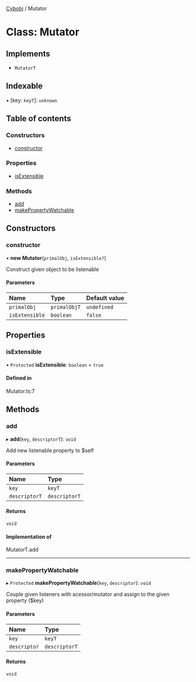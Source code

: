 [Cybobj](../README.md) / Mutator

# Class: Mutator

## Implements

- `MutatorT`

## Indexable

▪ [key: `keyT`]: `unknown`

## Table of contents

### Constructors

- [constructor](Mutator.md#constructor)

### Properties

- [isExtensible](Mutator.md#isextensible)

### Methods

- [add](Mutator.md#add)
- [makePropertyWatchable](Mutator.md#makepropertywatchable)

## Constructors

### constructor

• **new Mutator**(`primalObj`, `isExtensible?`)

Construct given object to be listenable

#### Parameters

| Name | Type | Default value |
| :------ | :------ | :------ |
| `primalObj` | `primalObjT` | `undefined` |
| `isExtensible` | `boolean` | `false` |

## Properties

### isExtensible

• `Protected` **isExtensible**: `boolean` = `true`

#### Defined in

Mutator.ts:7

## Methods

### add

▸ **add**(`key`, `descriptorT`): `void`

Add new listenable property to $self

#### Parameters

| Name | Type |
| :------ | :------ |
| `key` | `keyT` |
| `descriptorT` | `descriptorT` |

#### Returns

`void`

#### Implementation of

MutatorT.add

___

### makePropertyWatchable

▸ `Protected` **makePropertyWatchable**(`key`, `descriptor`): `void`

Couple given listeners with acessor/mutator and assign to the given property ($key)

#### Parameters

| Name | Type |
| :------ | :------ |
| `key` | `keyT` |
| `descriptor` | `descriptorT` |

#### Returns

`void`
